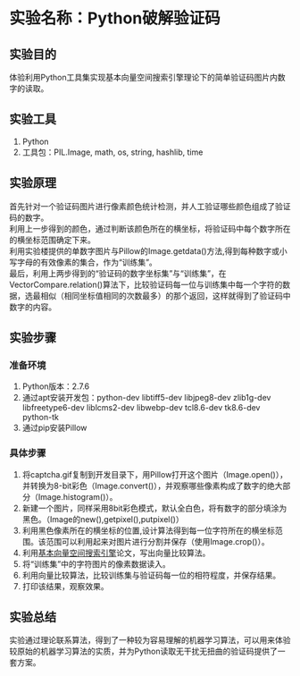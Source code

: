 # 实验名称：Python破解验证码

## 实验目的
体验利用Python工具集实现基本向量空间搜索引擎理论下的简单验证码图片内数字的读取。

## 实验工具
1. Python
1. 工具包：PIL.Image, math, os, string, hashlib, time

## 实验原理
首先针对一个验证码图片进行像素颜色统计检测，并人工验证哪些颜色组成了验证码的数字。  
利用上一步得到的颜色，通过判断该颜色所在的横坐标，将验证码中每个数字所在的横坐标范围确定下来。  
利用实验楼提供的单数字图片与Pillow的Image.getdata()方法,得到每种数字或小写字母的有效像素的集合，作为“训练集”。  
最后，利用上两步得到的“验证码的数字坐标集”与“训练集”，在VectorCompare.relation()算法下，比较验证码每一位与训练集中每一个字符的数据，选最相似（相同坐标值相同的次数最多）的那个返回，这样就得到了验证码中数字的内容。
## 实验步骤
### 准备环境

1. Python版本：2.7.6
1. 通过apt安装开发包：python-dev libtiff5-dev libjpeg8-dev zlib1g-dev libfreetype6-dev liblcms2-dev libwebp-dev tcl8.6-dev tk8.6-dev python-tk
1. 通过pip安装Pillow

### 具体步骤
1. 将captcha.gif复制到开发目录下，用Pillow打开这个图片（Image.open()），并转换为8-bit彩色（Image.convert()），并观察哪些像素构成了数字的绝大部分（Image.histogram()）。
1. 新建一个图片，同样采用8bit彩色模式，默认全白色，将有数字的部分填涂为黑色。（Image的new(),getpixel(),putpixel()）
1. 利用黑色像素所在的横坐标的位置,设计算法得到每一位字符所在的横坐标范围。该范围可以利用起来对图片进行分割并保存（使用Image.crop()）。
1. 利用[基本向量空间搜索引擎](http://ondoc.logand.com/d/2697/pdf)论文，写出向量比较算法。
1. 将“训练集”中的字符图片的像素数据读入。
1. 利用向量比较算法，比较训练集与验证码每一位的相符程度，并保存结果。
1. 打印该结果，观察效果。

## 实验总结
实验通过理论联系算法，得到了一种较为容易理解的机器学习算法，可以用来体验较原始的机器学习算法的实质，并为Python读取无干扰无扭曲的验证码提供了一套方案。